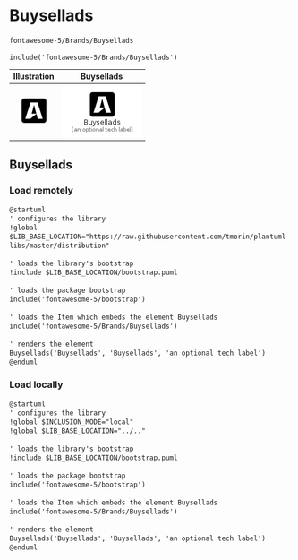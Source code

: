# Buysellads


```text
fontawesome-5/Brands/Buysellads
```

```text
include('fontawesome-5/Brands/Buysellads')
```



| Illustration | Buysellads |
| :---: | :---: |
| ![illustration for Illustration](../../fontawesome-5/Brands/Buysellads.png) | ![illustration for Buysellads](../../fontawesome-5/Brands/Buysellads.Local.png) |




## Buysellads

### Load remotely
```plantuml
@startuml
' configures the library
!global $LIB_BASE_LOCATION="https://raw.githubusercontent.com/tmorin/plantuml-libs/master/distribution"

' loads the library's bootstrap
!include $LIB_BASE_LOCATION/bootstrap.puml

' loads the package bootstrap
include('fontawesome-5/bootstrap')

' loads the Item which embeds the element Buysellads
include('fontawesome-5/Brands/Buysellads')

' renders the element
Buysellads('Buysellads', 'Buysellads', 'an optional tech label')
@enduml
```

### Load locally
```plantuml
@startuml
' configures the library
!global $INCLUSION_MODE="local"
!global $LIB_BASE_LOCATION="../.."

' loads the library's bootstrap
!include $LIB_BASE_LOCATION/bootstrap.puml

' loads the package bootstrap
include('fontawesome-5/bootstrap')

' loads the Item which embeds the element Buysellads
include('fontawesome-5/Brands/Buysellads')

' renders the element
Buysellads('Buysellads', 'Buysellads', 'an optional tech label')
@enduml
```

